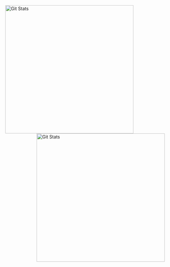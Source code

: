 
<img alt="Git Stats" src="https://github-readme-stats.vercel.app/api/top-langs/?username=Jleagle&layout=compact&hide_title=true&hide_border=true" align="left" width="405" />

<img alt="Git Stats" src="https://github-readme-stats.vercel.app/api?username=Jleagle&show_icons=true&count_private=true&disable_animations=true&hide_title=true&hide_border=true" align="right" width="405" />
